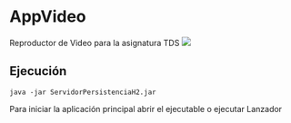 # AppVideo
Reproductor de Video para la asignatura TDS
![](image.png)
## Ejecución

```
java -jar ServidorPersistenciaH2.jar
```

Para iniciar la aplicación principal abrir el ejecutable o ejecutar Lanzador
